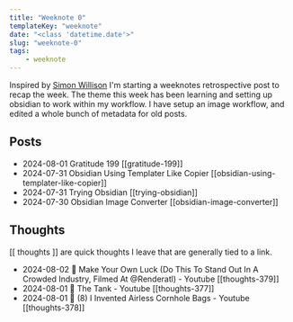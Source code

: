```yaml
---
title: "Weeknote 0"
templateKey: "weeknote"
date: "<class 'datetime.date'>"
slug: "weeknote-0"
tags:
    - weeknote
---
```


Inspired by [Simon Willison](https://simonwillison.net/tags/weeknotes/)  I'm
starting a weeknotes retrospective post to recap the week.  The theme this week
has been learning and setting up obsidian to work within my workflow.  I have
setup an image workflow, and edited a whole bunch of metadata for old posts.

## Posts

- 2024-08-01 Gratitude 199 [[gratitude-199]]
- 2024-07-31 Obsidian Using Templater Like Copier [[obsidian-using-templater-like-copier]]
- 2024-07-31 Trying Obsidian [[trying-obsidian]]
- 2024-07-30 Obsidian Image Converter [[obsidian-image-converter]]

## Thoughts

[[ thoughts ]] are quick thoughts I leave that are generally tied to a link.

- 2024-08-02 💭 Make Your Own Luck (Do This To Stand Out In A Crowded Industry, Filmed At ‪@Renderatl‬) - Youtube [[thoughts-379]]
- 2024-08-01 💭 The Tank - Youtube [[thoughts-377]]
- 2024-08-01 💭 (8) I Invented Airless Cornhole Bags - Youtube [[thoughts-378]]
